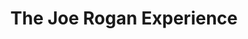 ---
title:         "The Joe Rogan Experience"
description:   "Conduit to the Gaian Mind"
url-thumbnail: "http://static.libsyn.com/p/assets/0/8/6/8/08688b90de11f9ab/JREiTunesImage.jpg"
url-rss:       "http://joeroganexp.joerogan.libsynpro.com/rss"
url-web:       "http://blog.joerogan.net/"
url-itunes:    "https://itunes.apple.com/us/podcast/the-joe-rogan-experience/id360084272?mt=2&uo=4"
---